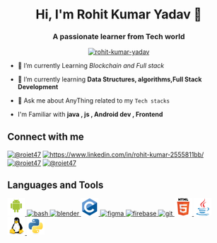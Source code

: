 <h1 align="center">Hi, I'm Rohit Kumar Yadav 👋</h1>
<h3 align="center">A passionate learner from Tech world</h3>

<p align="center"> <a href="https://github.com/ryo-ma/github-profile-trophy"><img src="https://github-profile-trophy.vercel.app/?username=rohit-kumar-yadav&row=1&margin-w=18" alt="rohit-kumar-yadav" /></a> </p>

- 🔭 I’m currently Learning *Blockchain and Full stack*

- 🌱 I’m currently learning **Data Structures, algorithms,Full Stack Development**

- 💬 Ask me about AnyThing related to my `Tech stacks`

- I'm Familiar with **java , js , Android dev , Frontend**

<h2 align="left">Connect with me</h2>
<p align="left">
<a href="https://dev.to/@roiet47" target="blank"><img align="center" src="https://cdn3.iconfinder.com/data/icons/logos-and-brands-adobe/512/84_Dev-512.png" alt="@roiet47" height="30" width="40" /></a>
<a href="https://www.linkedin.com/in/rohit-kumar-2555811bb/" target="blank"><img align="center" src="https://raw.githubusercontent.com/rahuldkjain/github-profile-readme-generator/master/src/images/icons/Social/linked-in-alt.svg" alt="https://www.linkedin.com/in/rohit-kumar-2555811bb/" height="30" width="40" /></a>
<a href="https://instagram.com/roiet47" target="blank"><img align="center" src="https://raw.githubusercontent.com/rahuldkjain/github-profile-readme-generator/master/src/images/icons/Social/instagram.svg" alt="@roiet47" height="30" width="40" /></a>
<a href="https://twitter.com/Roiet47" target="blank"><img align="center" src="https://raw.githubusercontent.com/rahuldkjain/github-profile-readme-generator/c919601f7ee4d1b5a7ed75a4250601c32395c45c/src/images/icons/Social/twitter.svg" alt="@roiet47" height="30" width="40" /></a>
</p>

<h2 align="left">Languages and Tools</h2>
<p align="left"> <a href="https://developer.android.com" target="_blank"> <img src="https://raw.githubusercontent.com/devicons/devicon/master/icons/android/android-original-wordmark.svg" alt="android" width="40" height="40"/> </a> <a href="https://www.gnu.org/software/bash/" target="_blank"> <img src="https://icons.iconarchive.com/icons/osullivanluke/orb-os-x/256/Terminal-icon.png" alt="bash" width="40" height="40"/> </a> <a href="https://www.blender.org/" target="_blank"> <img src="https://download.blender.org/branding/community/blender_community_badge_white.svg" alt="blender" width="40" height="40"/> </a> <a href="https://www.cprogramming.com/" target="_blank"> <img src="https://raw.githubusercontent.com/devicons/devicon/master/icons/c/c-original.svg" alt="c" width="40" height="40"/> </a> <a href="https://www.figma.com/" target="_blank"> <img src="https://www.vectorlogo.zone/logos/figma/figma-icon.svg" alt="figma" width="40" height="40"/> </a> <a href="https://firebase.google.com/" target="_blank"> <img src="https://www.vectorlogo.zone/logos/firebase/firebase-icon.svg" alt="firebase" width="40" height="40"/> </a> <a href="https://git-scm.com/" target="_blank"> <img src="https://www.vectorlogo.zone/logos/git-scm/git-scm-icon.svg" alt="git" width="40" height="40"/> </a> <a href="https://www.w3.org/html/" target="_blank"> <img src="https://raw.githubusercontent.com/devicons/devicon/master/icons/html5/html5-original-wordmark.svg" alt="html5" width="40" height="40"/> </a> <a href="https://www.java.com" target="_blank"> <img src="https://raw.githubusercontent.com/devicons/devicon/master/icons/java/java-original.svg" alt="java" width="40" height="40"/> </a> <a href="https://www.linux.org/" target="_blank"> <img src="https://raw.githubusercontent.com/devicons/devicon/master/icons/linux/linux-original.svg" alt="linux" width="40" height="40"/> </a> <a href="https://www.python.org" target="_blank"> <img src="https://raw.githubusercontent.com/devicons/devicon/master/icons/python/python-original.svg" alt="python" width="40" height="40"/> </a> </p>


